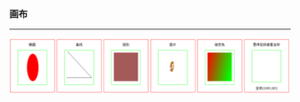 ### 画布
---
![canvas.png](https://github.com/Tanglong9344/CSS-JS/blob/master/canvas/picture/canvas.png)